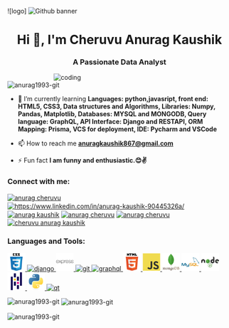 ![logo]
![Github banner](https://user-images.githubusercontent.com/131434031/234228894-5e208286-256b-448b-b93b-694bce620c76.png)
<h1 align="center">Hi 👋, I'm Cheruvu Anurag Kaushik</h1>
<h3 align="center">A Passionate Data Analyst</h3>

<img align="right" alt="coding" width="400" src="![github logo](https://github.com/user-attachments/assets/c0fbd209-2ae8-4984-be26-7cbf8e256afa)
">

<p align="left"> <img src="https://komarev.com/ghpvc/?username=anurag1993-git&label=Profile%20views&color=0e75b6&style=flat" alt="anurag1993-git" /> </p>

- 🌱 I’m currently learning **Languages: python,javasript, front end: HTML5, CSS3, Data structures and Algorithms, Libraries: Numpy, Pandas, Matplotlib, Databases: MYSQL and MONGODB, Query language: GraphQL, API Interface: Django and RESTAPI, ORM Mapping: Prisma, VCS for deployment, IDE: Pycharm and VSCode**

- 📫 How to reach me **anuragkaushik867@gmail.com**

- ⚡ Fun fact **I am funny and enthusiastic.😊✌**

<h3 align="left">Connect with me:</h3>
<p align="left">
<a href="https://twitter.com/anurag cheruvu" target="blank"><img align="center" src="https://raw.githubusercontent.com/rahuldkjain/github-profile-readme-generator/master/src/images/icons/Social/twitter.svg" alt="anurag cheruvu" height="30" width="40" /></a>
<a href="https://linkedin.com/in/https://www.linkedin.com/in/anurag-kaushik-90445326a/" target="blank"><img align="center" src="https://raw.githubusercontent.com/rahuldkjain/github-profile-readme-generator/master/src/images/icons/Social/linked-in-alt.svg" alt="https://www.linkedin.com/in/anurag-kaushik-90445326a/" height="30" width="40" /></a>
<a href="https://stackoverflow.com/users/anurag kaushik" target="blank"><img align="center" src="https://raw.githubusercontent.com/rahuldkjain/github-profile-readme-generator/master/src/images/icons/Social/stack-overflow.svg" alt="anurag kaushik" height="30" width="40" /></a>
<a href="https://fb.com/anurag cheruvu" target="blank"><img align="center" src="https://raw.githubusercontent.com/rahuldkjain/github-profile-readme-generator/master/src/images/icons/Social/facebook.svg" alt="anurag cheruvu" height="30" width="40" /></a>
<a href="https://instagram.com/anurag cheruvu" target="blank"><img align="center" src="https://raw.githubusercontent.com/rahuldkjain/github-profile-readme-generator/master/src/images/icons/Social/instagram.svg" alt="anurag cheruvu" height="30" width="40" /></a>
<a href="https://www.leetcode.com/cheruvu anurag kaushik" target="blank"><img align="center" src="https://raw.githubusercontent.com/rahuldkjain/github-profile-readme-generator/master/src/images/icons/Social/leet-code.svg" alt="cheruvu anurag kaushik" height="30" width="40" /></a>
</p>

<h3 align="left">Languages and Tools:</h3>
<p align="left"> <a href="https://www.w3schools.com/css/" target="_blank" rel="noreferrer"> <img src="https://raw.githubusercontent.com/devicons/devicon/master/icons/css3/css3-original-wordmark.svg" alt="css3" width="40" height="40"/> </a> <a href="https://www.djangoproject.com/" target="_blank" rel="noreferrer"> <img src="https://cdn.worldvectorlogo.com/logos/django.svg" alt="django" width="40" height="40"/> </a> <a href="https://expressjs.com" target="_blank" rel="noreferrer"> <img src="https://raw.githubusercontent.com/devicons/devicon/master/icons/express/express-original-wordmark.svg" alt="express" width="40" height="40"/> </a> <a href="https://git-scm.com/" target="_blank" rel="noreferrer"> <img src="https://www.vectorlogo.zone/logos/git-scm/git-scm-icon.svg" alt="git" width="40" height="40"/> </a> <a href="https://graphql.org" target="_blank" rel="noreferrer"> <img src="https://www.vectorlogo.zone/logos/graphql/graphql-icon.svg" alt="graphql" width="40" height="40"/> </a> <a href="https://www.w3.org/html/" target="_blank" rel="noreferrer"> <img src="https://raw.githubusercontent.com/devicons/devicon/master/icons/html5/html5-original-wordmark.svg" alt="html5" width="40" height="40"/> </a> <a href="https://developer.mozilla.org/en-US/docs/Web/JavaScript" target="_blank" rel="noreferrer"> <img src="https://raw.githubusercontent.com/devicons/devicon/master/icons/javascript/javascript-original.svg" alt="javascript" width="40" height="40"/> </a> <a href="https://www.mongodb.com/" target="_blank" rel="noreferrer"> <img src="https://raw.githubusercontent.com/devicons/devicon/master/icons/mongodb/mongodb-original-wordmark.svg" alt="mongodb" width="40" height="40"/> </a> <a href="https://www.mysql.com/" target="_blank" rel="noreferrer"> <img src="https://raw.githubusercontent.com/devicons/devicon/master/icons/mysql/mysql-original-wordmark.svg" alt="mysql" width="40" height="40"/> </a> <a href="https://nodejs.org" target="_blank" rel="noreferrer"> <img src="https://raw.githubusercontent.com/devicons/devicon/master/icons/nodejs/nodejs-original-wordmark.svg" alt="nodejs" width="40" height="40"/> </a> <a href="https://pandas.pydata.org/" target="_blank" rel="noreferrer"> <img src="https://raw.githubusercontent.com/devicons/devicon/2ae2a900d2f041da66e950e4d48052658d850630/icons/pandas/pandas-original.svg" alt="pandas" width="40" height="40"/> </a> <a href="https://www.python.org" target="_blank" rel="noreferrer"> <img src="https://raw.githubusercontent.com/devicons/devicon/master/icons/python/python-original.svg" alt="python" width="40" height="40"/> </a> <a href="https://www.qt.io/" target="_blank" rel="noreferrer"> <img src="https://upload.wikimedia.org/wikipedia/commons/0/0b/Qt_logo_2016.svg" alt="qt" width="40" height="40"/> </a> </p>

<p><img align="left" src="https://github-readme-stats.vercel.app/api/top-langs?username=anurag1993-git&show_icons=true&locale=en&layout=compact" alt="anurag1993-git" /></p>

<p>&nbsp;<img align="center" src="https://github-readme-stats.vercel.app/api?username=anurag1993-git&show_icons=true&locale=en" alt="anurag1993-git" /></p>

<p><img align="center" src="https://github-readme-streak-stats.herokuapp.com/?user=anurag1993-git&" alt="anurag1993-git" /></p>

